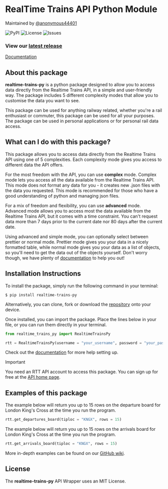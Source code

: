 # RealTime Trains API Python Module

Maintained by [@anonymous44401](https://github.com/anonymous44401)

![PyPI](https://img.shields.io/pypi/v/realtime-trains-py) ![License](https://img.shields.io/github/license/anonymous44401/realtime-trains-py) ![Issues](https://img.shields.io/github/issues/anonymous44401/realtime-trains-py)


### View our [latest release](https://github.com/anonymous44401/realtime-trains-py/releases)

[Documentation](https://github.com/anonymous44401/realtime-trains-py/wiki/Home)

## About this package

**realtime-trains-py** is a python package designed to allow you to access data directly from the Realtime Trains API, in a simple and user-friendly way. The package includes 5 different complexity modes that allow you to customise the data you want to see.

This package can be used for anything railway related, whether you're a rail enthusiast or commuter, this package can be used for all your purposes. The package can be used in personal applications or for personal rail data access. 

## What can I do with this package?
This package allows you to access data directly from the Realtime Trains API using one of 5 complexities. Each complexity mode gives you access to different data the API offers. 

For the most freedom with the API, you can use **complex** mode. Complex mode lets you access all the data available from the Realtime Trains API. This mode does not format any data for you - it creates new .json files with the data you requested. This mode is recommended for those who have a good understanding of python and managing json files.

For a mix of freedom and flexibility, you can use **advanced** mode. Advanced mode allows you to access most the data available from the Realtime Trains API, but it comes with a time constraint. You can't request data more than 7 days prior to the current date nor 80 days after the current date. 


Using advanced and simple mode, you can optionally select between prettier or normal mode. Prettier mode gives you your data in a nicely formatted table, while normal mode gives you your data as a list of objects, so you'll need to get the data out of the objects yourself. Don't worry though, we have plenty of [documentation](https://github.com/anonymous44401/realtime-trains-py/wiki/Home) to help you out! 


## Installation Instructions

To install the package, simply run the following command in your terminal:
```
$ pip install realtime-trains-py
``` 
Alternatively, you can clone, fork or download the [repository](https://github.com/anonymous44401/realtime-trains-py) onto your device. 

Once installed, you can import the package. Place the lines below in your file, or you can run them directly in your terminal.
```python
from realtime_trains_py import RealtimeTrainsPy

rtt = RealtimeTrainsPy(username = "your_username", password = "your_password", complexity = "c")
```

Check out the [documentation](https://github.com/anonymous44401/realtime-trains-py/wiki/Home) for more help setting up.

> [!IMPORTANT]
> You need an RTT API account to access this package. You can sign up for free at the [API home page](https://api.rtt.io). 


## Examples of this package

The example below will return you up to 15 rows on the departure board for London King's Cross at the time you run the program. 
```python
rtt.get_departures_board(tiploc = "KNGX", rows = 15)
```

The example below will return you up to 15 rows on the arrivals board for London King's Cross at the time you run the program. 
```python
rtt.get_arrivals_board(tiploc = "KNGX", rows = 15)
```

More in-depth examples can be found on our [GitHub wiki](https://github.com/anonymous44401/realtime-trains-py/wiki/Home). 


## License

The **realtime-trains-py** API Wrapper uses an MIT License.